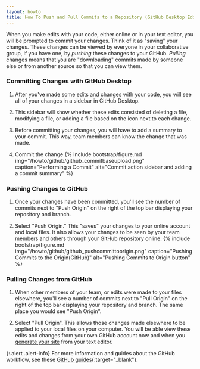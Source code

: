 ```yaml
---
layout: howto
title: How To Push and Pull Commits to a Repository (GitHub Desktop Edition)
---
```


When you make edits with your code, either online or in your text editor, you will be prompted to commit your changes. Think of it as "saving" your changes. These changes can be viewed by everyone in your collaborative group, if you have one, by *pushing* these changes to your GitHub. *Pulling* changes means that you are "downloading" commits made by someone else or from another source so that you can view them.

### Committing Changes with GitHub Desktop

1. After you've made some edits and changes with your code, you will see all of your changes in a sidebar in GitHub Desktop.

2. This sidebar will show whether these edits consisted of deleting a file, modifying a file, or adding a file based on the icon next to each change.

3. Before committing your changes, you will have to add a summary to your commit. This way, team members can know the change that was made.

4. Commit the change
{% include bootstrap/figure.md img="/howto/github/github_commitbaseupload.png" caption="Performing a Commit" alt="Commit action sidebar and adding a commit summary" %}

### Pushing Changes to GitHub

1. Once your changes have been committed, you'll see the number of commits next to "Push Origin" on the right of the top bar displaying your repository and branch.

2. Select "Push Origin." This "saves" your changes to your online account and local files. It also allows your changes to be seen by your team members and others through your GitHub repository online.
{% include bootstrap/figure.md img="/howto/github/github_pushcommittoorigin.png" caption="Pushing Commits to the Origin(GitHub)" alt="Pushing Commits to Origin button" %}

### Pulling Changes from GitHub

1. When other members of your team, or edits were made to your files elsewhere, you'll see a number of commits next to "Pull Origin" on the right of the top bar displaying your repository and branch. The same place you would see "Push Origin". 

2. Select "Pull Origin". This allows those changes made elsewhere to be applied to your local files on your computer. You will be able view these edits and changes from your own GitHub account now and when you [generate your site](generatingsite.md) from your text editor.

{:.alert .alert-info}
For more information and guides about the GitHub workflow, see these [GitHub guides](https://help.github.com/en/desktop/contributing-to-projects){:target="_blank"}.